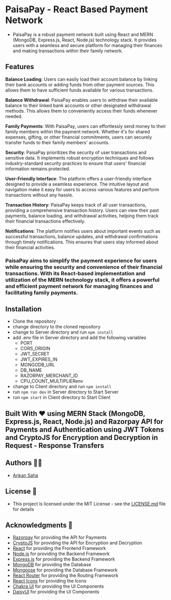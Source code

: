 # PaisaPay - React Based Payment Network

- PaisaPay is a robust payment network built using React and MERN (MongoDB, Express.js, React, Node.js) technology stack. It provides users with a seamless and secure platform for managing their finances and making transactions within their family network.

## Features

**Balance Loading**: Users can easily load their account balance by linking their bank accounts or adding funds from other payment sources. This allows them to have sufficient funds available for various transactions.

**Balance Withdrawal**: PaisaPay enables users to withdraw their available balance to their linked bank accounts or other designated withdrawal methods. This allows them to conveniently access their funds whenever needed.

**Family Payments**: With PaisaPay, users can effortlessly send money to their family members within the payment network. Whether it's for shared expenses, gifting, or other financial commitments, users can securely transfer funds to their family members' accounts.

**Security**: PaisaPay prioritizes the security of user transactions and sensitive data. It implements robust encryption techniques and follows industry-standard security practices to ensure that users' financial information remains protected.

**User-Friendly Interface**: The platform offers a user-friendly interface designed to provide a seamless experience. The intuitive layout and navigation make it easy for users to access various features and perform transactions without any hassle.

**Transaction History**: PaisaPay keeps track of all user transactions, providing a comprehensive transaction history. Users can view their past payments, balance loading, and withdrawal activities, helping them track their financial transactions effectively.

**Notifications**: The platform notifies users about important events such as successful transactions, balance updates, and withdrawal confirmations through timely notifications. This ensures that users stay informed about their financial activities.



### PaisaPay aims to simplify the payment experience for users while ensuring the security and convenience of their financial transactions. With its React-based implementation and utilization of the MERN technology stack, it offers a powerful and efficient payment network for managing finances and facilitating family payments.

## Installation

- Clone the repository
- change directory to the cloned repository
- change to Server directory and run `npm install`
- add .env file in Server directory and add the following variables
  - PORT
  - CORS_ORIGIN
  - JWT_SECRET
  - JWT_EXPIRES_IN
  - MONGODB_URL
  - DB_NAME
  - RAZORPAY_MERCHANT_ID
  - CPU_COUNT_MULTIPLIERenv
- change to Client directory and run `npm install`
- run `npm run dev` in Server directory  to Start Server
- run `npm start` in Client directory to Start Client

## Built With ❤️ using MERN Stack (MongoDB, Express.js, React, Node.js) and Razorpay API for Payments and Authentication using JWT Tokens and CryptoJS for Encryption and Decryption in Request - Response Transfers

## Authors 👨‍💻 

- [Ankan Saha]('https://linkedin.com/in/theankansaha')

## License 📝 

- This project is licensed under the MIT License - see the [LICENSE.md](LICENSE.md) file for details

## Acknowledgments 🙏

- [Razorpay](https://razorpay.com/) for providing the API for Payments
- [CryptoJS](https://cryptojs.gitbook.io/docs/) for providing the API for Encryption and Decryption
- [React](https://reactjs.org/) for providing the Frontend Framework
- [Node.js](https://nodejs.org/en/) for providing the Backend Framework
- [Express.js](https://expressjs.com/) for providing the Backend Framework
- [MongoDB](https://www.mongodb.com/) for providing the Database
- [Mongoose](https://mongoosejs.com/) for providing the Database Framework
- [React Router](https://reactrouter.com/) for providing the Routing Framework
- [React Icons](https://react-icons.github.io/react-icons/) for providing the Icons
- [Chakra UI](https://chakra-ui.com/) for providing the UI Components
- [DaisyUI](https://daisyui.com/) for providing the UI Components